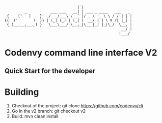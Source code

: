 ```
                                  _
                                 | |
         _           ___ ___   __| | ___ _ ____   ___   _
 {    ('   )    }   / __/ _ \ / _` |/ _ \ '_ \ \ / / | | |
{{  ('       )  }} | (_| (_) | (_| |  __/ | | \ V /| |_| |
 { (__,__,__,_) }   \___\___/ \__,_|\___|_| |_|\_/  \__, |
                                                     __/ |
                                                    |___/
```
Codenvy command line interface V2
=================================


Quick Start for the developer
------------------------------

# Building
1. Checkout of the project: git clone https://github.com/codenvy/cli
2. Go in the v2 branch: git checkout v2
3. Build: mvn clean install

